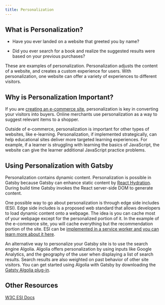 ```yaml
---
title: Personalization
---
```


## What is Personalization?

- Have you ever landed on a website that greeted you by name?

- Did you ever search for a book and realize the suggested results were based on your previous purchases?

These are examples of personalization. Personalization adjusts the content of a website, and creates a custom experience for users. With personalization, one website can offer a variety of experiences to different visitors.

## Why is Personalization Important?

If you are [creating an e-commerce site](/tutorial/ecommerce-tutorial/), personalization is key in converting your visitors into buyers. Online merchants use personalization as a way to suggest relevant items to a shopper.

Outside of e-commerce, personalization is important for other types of websites, like e-learning. Personalization, if implemented strategically, can help educational sites deliver more targeted learning experiences. For example, if a learner is struggling with learning the basics of JavaScript, the website can give the learner additional JavaScript practice problems.

## Using Personalization with Gatsby

Personalization contains dynamic content. Personalization is possible in Gatsby because Gatsby can enhance static content by [React Hydration](/blog/2018-10-15-beyond-static-intro/#hydration). During build time Gatsby invokes the React server-side DOM to generate content.

One possible way to go about personalization is through edge side includes (ESI). Edge side includes is a proposed web standard that allows developers to load dynamic content onto a webpage. The idea is you can cache most of your webpage except for the personalized portion of it. In the example of the e-commerce site, you will cache everything but the recommendation portion of the site. ESI can be [implemented in a service worker and you can learn more about it here](https://blog.cloudflare.com/edge-side-includes-with-cloudflare-workers/).

An alternative way to personalize your Gatsby site is to use the search engine Algolia. Algolia offers personalization by using inputs like Google Analytics, and the geography of the user when displaying a list of search results. Search results are also weighted on past behavior of other site visitors. You can get started using Algolia with Gatsby by downloading the [Gatsty Algolia plug-in](/docs/adding-search-with-algolia/).

## Other Resources

[W3C ESI Docs](https://www.w3.org/TR/esi-lang)
